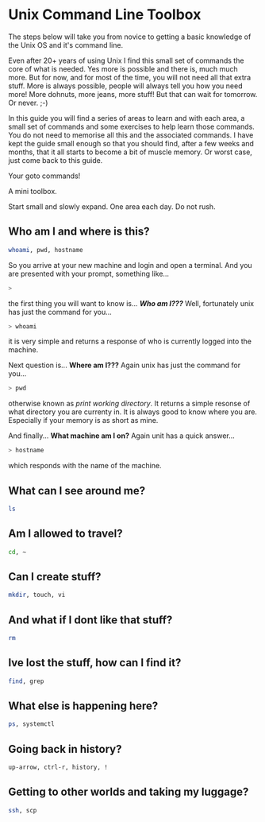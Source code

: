 # Unix Command Line Toolbox
The steps below will take you from novice to getting a basic knowledge of the Unix OS and it's command line.

Even after 20+ years of using Unix I find this small set of commands the core of what is needed. Yes more is possible and there is, much much more. But for now, and for most of the time, you will not need all that extra stuff. More is always possible, people will always tell you how you need more! More dohnuts, more jeans, more stuff! But that can wait for tomorrow. Or never. ;-)

In this guide you will find a series of areas to learn and with each area, a small set of commands and some exercises to help learn those commands. You do not need to memorise all this and the associated commands. I have kept the guide small enough so that you should find, after a few weeks and months, that it all starts to become a bit of muscle memory. Or worst case, just come back to this guide.

Your goto commands!

A mini toolbox.

Start small and slowly expand. One area each day. Do not rush.


## Who am I and where is this?
```bash
whoami, pwd, hostname
```

So you arrive at your new machine and login and open a terminal. And you are presented with your prompt, something like...
```bash
>
```
the first thing you will want to know is... ___Who am I???___ Well, fortunately unix has just the command for you...
``` bash
> whoami
```
it is very simple and returns a response of who is currently logged into the machine.

Next question is... __Where am I???__ Again unix has just the command for you...
``` bash
> pwd
```
otherwise known as _print working directory_. It returns a simple resonse of what directory you are currenty in. It is always good to know where you are. Especially if your memory is as short as mine.

And finally... __What machine am I on?__ Again unit has a quick answer...
```bash
> hostname
```
which responds with the name of the machine.

## What can I see around me?
```bash
ls
```

## Am I allowed to travel?
```bash
cd, ~
```

## Can I create stuff?
```bash
mkdir, touch, vi
```

## And what if I dont like that stuff?
```bash
rm
```

## Ive lost the stuff, how can I find it?
```bash
find, grep
```

## What else is happening here?
```bash
ps, systemctl
```

## Going back in history?
```bash
up-arrow, ctrl-r, history, !
```

## Getting to other worlds and taking my luggage?
```bash
ssh, scp
```
